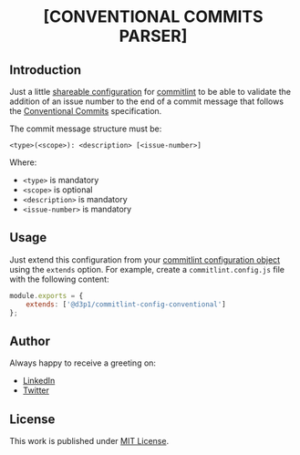 <div align=center>

# [CONVENTIONAL COMMITS PARSER]

</div>

## Introduction

Just a little [shareable configuration](https://commitlint.js.org/#/reference-configuration) for [commitlint](https://commitlint.js.org/) to be able to validate the addition of an issue number to the end of a commit message that follows the [Conventional Commits](https://www.conventionalcommits.org/en/v1.0.0/) specification.

The commit message structure must be:

```
<type>(<scope>): <description> [<issue-number>]
```

Where:

- `<type>` is mandatory
- `<scope>` is optional
- `<description>` is mandatory
- `<issue-number>` is mandatory 

## Usage

Just extend this configuration from your [commitlint configuration object](https://commitlint.js.org/#/reference-configuration?id=configuration-object-example) using the `extends` option. For example, create a `commitlint.config.js` file with the following content:

```js
module.exports = {
    extends: ['@d3p1/commitlint-config-conventional']
};
```

## Author

Always happy to receive a greeting on:

- [LinkedIn](https://www.linkedin.com/in/cristian-marcelo-de-picciotto/) 
- [Twitter](https://twitter.com/___d3p1)


## License

This work is published under [MIT License](license).
